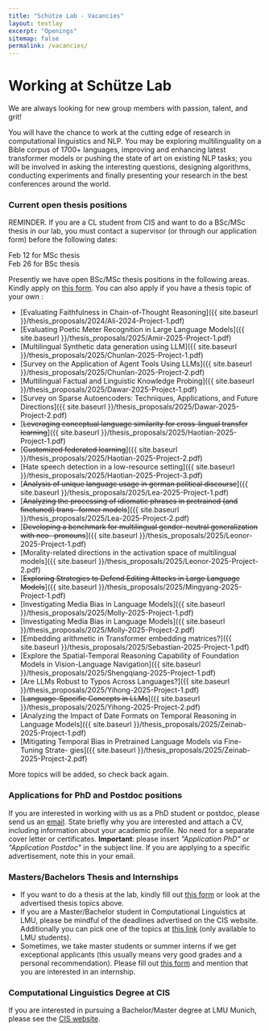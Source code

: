 ```yaml
---
title: "Schütze Lab - Vacancies"
layout: textlay
excerpt: "Openings"
sitemap: false
permalink: /vacancies/
---
```


# Working at Schütze Lab

We are always looking for new group members with passion, talent, and grit!

You will have the chance to work at the cutting edge of research in computational linguistics and NLP. You may be exploring multilinguality on a Bible corpus of 1700+ languages, improving and enhancing latest transformer models or pushing the state of art on existing NLP tasks; you will be involved in asking the interesting questions, designing algorithms, conducting experiments and finally presenting your research in the best conferences around the world. 

### Current open thesis positions

<!-- WICHTIGER HINWEIS FUER BSc/MSc AM CIS: Die Betreuung einer Abschlussarbeit wird nur in Betracht gezogen, wenn Sie sich mindestens zwei Wochen vor Beginn des einwoechigen Anmeldungszeitraums ueber dieses Portal beworben haben.   -->

REMINDER. If you are a CL student from CIS and want to do a BSc/MSc thesis in our lab, you must contact a supervisor (or through our application form) before the following dates:  
  
Feb 12 for MSc thesis  
Feb 26 for BSc thesis  

Presently we have open BSc/MSc thesis positions in the following areas. Kindly apply on [this form](https://tinyurl.com/y2otyv2b). You can also apply if you have a thesis topic of your own :

- [Evaluating Faithfulness in Chain-of-Thought Reasoning]({{ site.baseurl }}/thesis_proposals/2024/Ali-2024-Project-1.pdf)
- [Evaluating Poetic Meter Recognition in Large Language Models]({{ site.baseurl }}/thesis_proposals/2025/Amir-2025-Project-1.pdf)
- [Multilingual Synthetic data generation using LLM]({{ site.baseurl }}/thesis_proposals/2025/Chunlan-2025-Project-1.pdf)
- [Survey on the Application of Agent Tools Using LLMs]({{ site.baseurl }}/thesis_proposals/2025/Chunlan-2025-Project-2.pdf)
- [Multilingual Factual and Linguistic Knowledge Probing]({{ site.baseurl }}/thesis_proposals/2025/Dawar-2025-Project-1.pdf)
- [Survey on Sparse Autoencoders: Techniques, Applications, and Future Directions]({{ site.baseurl }}/thesis_proposals/2025/Dawar-2025-Project-2.pdf)
- [~~Leveraging conceptual language similarity for cross-lingual transfer learning~~]({{ site.baseurl }}/thesis_proposals/2025/Haotian-2025-Project-1.pdf)
- [~~Customized federated learning~~]({{ site.baseurl }}/thesis_proposals/2025/Haotian-2025-Project-2.pdf)
- [Hate speech detection in a low-resource setting]({{ site.baseurl }}/thesis_proposals/2025/Haotian-2025-Project-3.pdf)
- [~~Analysis of unique language usage in german political discourse~~]({{ site.baseurl }}/thesis_proposals/2025/Lea-2025-Project-1.pdf)
- [~~Analyzing the processing of idiomatic phrases in pretrained (and finetuned) trans- former models~~]({{ site.baseurl }}/thesis_proposals/2025/Lea-2025-Project-2.pdf)
- [~~Developing a benchmark for multilingual gender-neutral generalization with neo- pronouns~~]({{ site.baseurl }}/thesis_proposals/2025/Leonor-2025-Project-1.pdf)
- [Morality-related directions in the activation space of multilingual models]({{ site.baseurl }}/thesis_proposals/2025/Leonor-2025-Project-2.pdf)
- [~~Exploring Strategies to Defend Editing Attacks in Large Language Models~~]({{ site.baseurl }}/thesis_proposals/2025/Mingyang-2025-Project-1.pdf)
- [Investigating Media Bias in Language Models]({{ site.baseurl }}/thesis_proposals/2025/Molly-2025-Project-1.pdf)
- [Investigating Media Bias in Language Models]({{ site.baseurl }}/thesis_proposals/2025/Molly-2025-Project-2.pdf)
- [Embedding arithmetic in Transformer embedding matrices?]({{ site.baseurl }}/thesis_proposals/2025/Sebastian-2025-Project-1.pdf)
- [Explore the Spatial-Temporal Reasoning Capability of Foundation Models in Vision-Language Navigation]({{ site.baseurl }}/thesis_proposals/2025/Shengqiang-2025-Project-1.pdf)
- [Are LLMs Robust to Typos Across Languages?]({{ site.baseurl }}/thesis_proposals/2025/Yihong-2025-Project-1.pdf)
- [~~Language-Specific Concepts in LLMs~~]({{ site.baseurl }}/thesis_proposals/2025/Yihong-2025-Project-2.pdf)
- [Analyzing the Impact of Date Formats on Temporal Reasoning in Language Models]({{ site.baseurl }}/thesis_proposals/2025/Zeinab-2025-Project-1.pdf)
- [Mitigating Temporal Bias in Pretrained Language Models via Fine-Tuning Strate- gies]({{ site.baseurl }}/thesis_proposals/2025/Zeinab-2025-Project-2.pdf)



<!-- - [~~Language Identification Challenges and Solutions~~]({{ site.baseurl }}/thesis_proposals/2024/Amir-2024-Project-1.pdf)
- [~~GlotSparse: Creating Corpora in Under-Resourced Languages~~]({{ site.baseurl }}/thesis_proposals/2024/Amir-2024-Project-2.pdf)
- [~~Privacy-preserving federated learning~~]({{ site.baseurl }}/thesis_proposals/2024/Axel-Haotian-2024-Project-1.pdf)
- [~~Hate speech detection data generation for a low-resource language~~]({{ site.baseurl }}/thesis_proposals/2024/Axel-Haotian-2024-Project-2.pdf)
- [~~Organize and Index Language Model Knowledge~~]({{ site.baseurl }}/thesis_proposals/2024/Ayyoob-2024-Project-1.pdf)
- [~~Multilinguality of large-scale language models~~]({{ site.baseurl }}/thesis_proposals/2024/Chunlan-2024-Project-1.pdf)
- [~~Deep Dive into Multilinguality Analysis and Evaluation of Open-Source Large Language Models through Neural Representations~~]({{ site.baseurl }}/thesis_proposals/2024/Ercong-2024-Project-1.pdf)
- [~~Reinforcement Learning from Human Feedback in Story Generation~~]({{ site.baseurl }}/thesis_proposals/2024/Latif-2024-Project-1.pdf)
- [~~Low resource language identification~~]({{ site.baseurl }}/thesis_proposals/2024/Molly-2024-Project-1.pdf)
- [~~Investigating the Impact of Knowledge Editing on Large Language Models~~]({{ site.baseurl }}/thesis_proposals/2024/Mingyang-2024-Project-1.pdf)
- [In-Context Learning for Natural Language Generation]({{ site.baseurl }}/thesis_proposals/2024/Peiqin-2024-Project-1.pdf)
- [~~Normalization of Orthographic and Script Variances with the Help of Parallel Corpus~~]({{ site.baseurl }}/thesis_proposals/2024/Renhao-2024-Project-1.pdf)
- [~~Enhancing Lexical Similarity Calculation through Grapheme-to-Phoneme Conversion~~]({{ site.baseurl }}/thesis_proposals/2024/Renhao-2024-Project-2.pdf)
- [~~Using Aligned Word Embedding Spaces for Orthography and Script Normalization~~]({{ site.baseurl }}/thesis_proposals/2024/Renhao-2024-Project-3.pdf)
- [Exploring Spatial Reasoning Abilities of Large Language Models]({{ site.baseurl }}/thesis_proposals/2024/Shengqiang-2024-Project-1.pdf)
- [~~How Multilingual are Existing Multilingual Benchmark Datasets? A Systematic Investigation~~]({{ site.baseurl }}/thesis_proposals/2024/Yihong-2024-Project-1.pdf)
- [~~Prioritized Training on Worth-Learning Samples with Your Pretrained Model~~]({{ site.baseurl }}/thesis_proposals/2024/Yihong-2024-Project-2.pdf)
- [~~Why Crosslingual Alignment Fails for Better Crosslingual Transfer~~]({{ site.baseurl }}/thesis_proposals/2024/Yihong-2024-Project-3.pdf)
- [~~End-to-End Autoregressive Pixel Models of Generation in Text Space~~]({{ site.baseurl }}/thesis_proposals/2024/Yihong-2024-Project-4.pdf)
- [~~Improve The Robustness of Language Model To Prompts~~]({{ site.baseurl }}/thesis_proposals/2024/Yongkang-2024-Project-1.pdf) -->

<!-- - [~~Task Label Aware Classification for Hate Speech and Harassment~~]({{ site.baseurl }}/thesis_proposals/Amir-2023-Project-1.pdf)
- [~~Investigate temporal shift in hate speech detection~~]({{ site.baseurl }}/thesis_proposals/Antonis-2023-Project-1.pdf)
- [Create SuperMBERT]({{ site.baseurl }}/thesis_proposals/Ayyoob-2023-Project-1.pdf)
- [Improve low-resource language performance using intermediate language fine-tuning]({{ site.baseurl }}/thesis_proposals/Chunlan-2023-Project-1.pdf)
- [~~Extend the cross-lingual retrieval-augmented prompting method to new tasks and settings~~]({{ site.baseurl }}/thesis_proposals/Ercong-2023-Project-1.pdf)
- [~~Explore bilingual adapters for cross-lingual transfer to low-resource languages~~]({{ site.baseurl }}/thesis_proposals/Haotian-2023-Project-1.pdf)
- [Investigating incidental vocabulary acquisition capabilities of pretrained language models]({{ site.baseurl }}/thesis_proposals/Kerem-2023-Project-1.pdf)
- [~~Gender Bias Detection in Pretraining Data and Language Models~~]({{ site.baseurl }}/thesis_proposals/Latif-2023-Project-1.pdf)
- [~~Few-shot Robustness Benchmark and Evaluation~~]({{ site.baseurl }}/thesis_proposals/Latif-2023-Project-2.pdf)
- [~~Reinforcement Learning from Human Feedback in Story Generation~~]({{ site.baseurl }}/thesis_proposals/Latif-2023-Project-3.pdf)
- [~~Language Clustering with Multilingual Language Models~~]({{ site.baseurl }}/thesis_proposals/Peiqin-2023-Project-1.pdf)
- [~~Exploring Event Extraction as Set Prediction with Non-autoregressive Transformer~~]({{ site.baseurl }}/thesis_proposals/Shengqiang-2023-Project-1.pdf)
- [~~Exploring Non-English Gender Bias in NLP Models~~]({{ site.baseurl }}/thesis_proposals/Victor-2023-Project-1.pdf)
- [~~Adapt multilingual PLMs to new languages? Scripts can matter~~]({{ site.baseurl }}/thesis_proposals/Yihong-2023-Project-1.pdf)
- [~~Deep Case: data and probing~~]({{ site.baseurl }}/thesis_proposals/Yihong-2023-Project-2.pdf)
- [~~Towards A Unified Multi-Domain Framework for Dialogue Generation~~]({{ site.baseurl }}/thesis_proposals/Yongkang-2023-Project-1.pdf) -->

<!-- - [~~Analyzing the reasoning and self explaining capabilities of pretrained language models using prompts~~]({{ site.baseurl }}/thesis_proposals/2022_kerem_1.pdf)
- [~~Synergize the cross-lingual similarities to come up with a better language representation~~]({{ site.baseurl }}/thesis_proposals/2022_ayyoob_2.pdf)
- [~~Zero-shot on Low-Resource Languages by Cross-Lingual Retrieval~~]({{ site.baseurl }}/thesis_proposals/sheng_topic_1.pdf)
- [~~Few-shot Relation Extraction with Prompts~~]({{ site.baseurl }}/thesis_proposals/2022_latif_2.pdf)
- [~~Language Modeling using an ensemble of Transformers~~]({{ site.baseurl }}/thesis_proposals/haris_lm_ensemble.pdf)
- [~~Unsupervised Induction of Construction Grammars~~]({{ site.baseurl }}/thesis_proposals/2022_leonie_2.pdf)
- [~~Methods to collect neutral examples to pair with hate speech data~~]({{ site.baseurl }}/thesis_proposals/2022_antonis_1.pdf)
- [~~Temporal Shift in hate speech data~~]({{ site.baseurl }}/thesis_proposals/2022_antonis_2.pdf)
- [~~On Zero-shot and Few-shot transfer for different scripts for NER~~]({{ site.baseurl }}/thesis_proposals/2022_silvia_2.pdf)
- [~~Transliteration corpora for low-resource scripts~~]({{ site.baseurl }}/thesis_proposals/2022_silvia_1.pdf)
- [~~Short Story Generation~~]({{ site.baseurl }}/thesis_proposals/2022_latif_1.pdf)
- [~~Creation of a Multilingual Gold Standard for Case Marker Extraction~~]({{ site.baseurl }}/thesis_proposals/2022_leonie_thesis.pdf)
- [~~Analysis of neural models for word alignment~~]({{ site.baseurl }}/thesis_proposals/peiqin_topic_1.pdf)
- [~~Monolingual alignment~~]({{ site.baseurl }}/thesis_proposals/peiqin_topic_2.pdf)
- [~~Multilingual Gender Bias II~~]({{ site.baseurl }}/thesis_proposals/steinborn_topic_2.pdf)
- [~~Do Sequence Length Matters for Multimodal Inputs?~~]({{ site.baseurl }}/thesis_proposals/sheng_topic_2.pdf)
- [~~Multilingual Gender Bias I~~]({{ site.baseurl }}/thesis_proposals/steinborn_topic_1.pdf)
- [~~Massively Multilingual Transformers meet Massively Multilingual Lexical Supervision~~]({{ site.baseurl }}/thesis_proposals/Glavas_WiSe21-22_Topic_2.pdf)
- [~~Analysis of Impact of Explicit Syntax in Language Learning and Understanding~~]({{ site.baseurl }}/thesis_proposals/Glavas_WiSe21-22_Topic_3.pdf) 
- ~~Development of a dataset for "Chatbots for ML Model Generation"~~
- [~~On the convergence of mapping approaches for Bilingual Word Embeddings~~]({{ site.baseurl }}/thesis_proposals/silvia_thesis_proposal.pdf)
- [~~Creating a Benchmark for Investigating Robustness of Pre-Trained Language Models~~]({{ site.baseurl }}/thesis_proposals/kerem_thesis_proposal.pdf)
- [~~Using Hopfield Layers for Natural Language Processing~~]({{ site.baseurl }}/thesis_proposals/leonie_thesis_proposal.pdf)
- [~~Natural Language Generation (NLG) using Normalizing Flows~~]({{ site.baseurl }}/thesis_proposals/haris_thesis_proposal_2.pdf)
- [~~Multilingual Machine Translation using Normalizing flows~~]({{ site.baseurl }}/thesis_proposals/haris_thesis_proposal_1.pdf)
- [~~Pre-training Multilingual Document Encoders~~]({{ site.baseurl }}/thesis_proposals/Glavas_WiSe21-22_Topic_1.pdf) -->
   
More topics will be added, so check back again.
<!-- It might be interesting to look at some past job advertisements. While the projects keep changing, the themes are still roughly the same. You can download them [here]({{ site.baseurl }}/downloads/PD.pdf), [here]({{ site.baseurl }}/downloads/PHD1.pdf), or [here]({{ site.baseurl }}/downloads/PHD2.pdf). -->

### Applications for PhD and Postdoc positions
If you are interested in working with us as a PhD student or postdoc, please send us an [email](mailto:jobs@cis.lmu.de). State briefly why you are interested and attach a CV, including information about your academic profile. No need for a separate cover letter or certificates. **Important**: please insert _"Application PhD"_ or _"Application Postdoc"_ in the subject line. If you are applying to a specific advertisement, note this in your email.


### Masters/Bachelors Thesis and Internships
- If you want to do a thesis at the lab, kindly fill out [this form](https://tinyurl.com/y2otyv2b) or look at the advertised thesis topics above.  
- If you are a Master/Bachelor student in Computational Linguistics at LMU, please be mindful of the deadlines advertised on the CIS website. Additionally you can pick one of the topics at [this link](http://abschlussarbeiten.cis.uni-muenchen.de/) (only available to LMU students).
- Sometimes, we take master students or summer interns if we get exceptional applicants (this usually means very good grades and a personal recommendation). Please fill out [this form](https://tinyurl.com/y2otyv2b) and mention that you are interested in an internship.

### Computational Linguistics Degree at CIS
If you are interested in pursuing a Bachelor/Master degree at LMU Munich, please see the [CIS website](https://www.cis.uni-muenchen.de/).  

<!-- <figure>
<img src="{{ site.url }}{{ site.baseurl }}/images/picpic/Gallery/DSC_0696.jpg" width="95%">
</figure> -->
